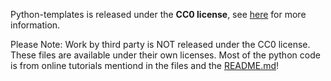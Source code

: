 Python-templates is released under the **CC0 license**, see [here](http://creativecommons.org/publicdomain/zero/1.0/legalcode) for more information.

Please Note: Work by third party is NOT released under the CC0 license.
These files are available under their own licenses.
Most of the python code is from online tutorials mentiond in the files and the [README.md](README.md)! 
